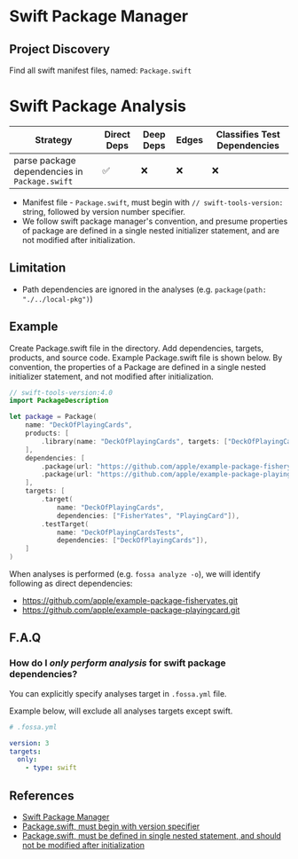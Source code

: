 # Swift Package Manager

## Project Discovery

Find all swift manifest files, named: `Package.swift`

# Swift Package Analysis

| Strategy                                      | Direct Deps        | Deep Deps | Edges | Classifies Test Dependencies |
| --------------------------------------------- | ------------------ | --------- | ----- | ---------------------------- |
| parse package dependencies in `Package.swift` | :white_check_mark: | :x:       | :x:   | :x:                          |

- Manifest file - `Package.swift`, must begin with `// swift-tools-version:` string, followed by version number specifier. 
- We follow swift package manager's convention, and presume properties of package are defined in a single nested initializer statement, and are not modified after initialization.

## Limitation

- Path dependencies are ignored in the analyses (e.g. `package(path: "./../local-pkg")`)

## Example 

Create Package.swift file in the directory. Add dependencies, targets, products, and source code. Example Package.swift file is shown below. By convention, the properties of a Package are defined in a single nested initializer statement, and not modified after initialization.

```swift
// swift-tools-version:4.0
import PackageDescription

let package = Package(
    name: "DeckOfPlayingCards",
    products: [
        .library(name: "DeckOfPlayingCards", targets: ["DeckOfPlayingCards"]),
    ],
    dependencies: [
        .package(url: "https://github.com/apple/example-package-fisheryates.git", from: "2.0.0"),
        .package(url: "https://github.com/apple/example-package-playingcard.git", from: "3.0.0"),
    ],
    targets: [
        .target(
            name: "DeckOfPlayingCards",
            dependencies: ["FisherYates", "PlayingCard"]),
        .testTarget(
            name: "DeckOfPlayingCardsTests",
            dependencies: ["DeckOfPlayingCards"]),
    ]
)
```

When analyses is performed (e.g. `fossa analyze -o`), we will identify following as direct dependencies:
- https://github.com/apple/example-package-fisheryates.git
- https://github.com/apple/example-package-playingcard.git

## F.A.Q

### How do I *only perform analysis* for swift package dependencies?

You can explicitly specify analyses target in `.fossa.yml` file. 

Example below, will exclude all analyses targets except swift. 

```yaml
# .fossa.yml 

version: 3
targets:
  only:
    - type: swift
```

## References

- [Swift Package Manager](https://github.com/apple/swift-package-manager)
- [Package.swift, must begin with version specifier](https://github.com/apple/swift-package-manager/blob/main/Documentation/PackageDescription.md#about-the-swift-tools-version)
- [Package.swift, must be defined in single nested statement, and should not be modified after initialization](https://github.com/apple/swift-package-manager/blob/main/Documentation/PackageDescription.md#package)
